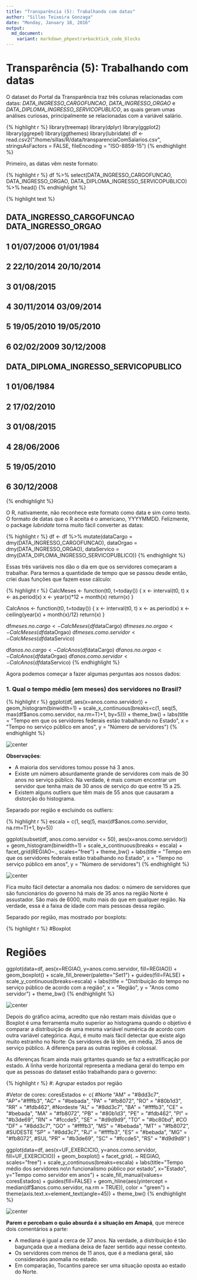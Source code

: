 ```yaml
---
title: "Transparência (5): Trabalhando com datas"
author: "Sillas Teixeira Gonzaga"
date: "Monday, January 18, 2016"
output:
  md_document:
    variant: markdown_phpextra+backtick_code_blocks
---
```





# Transparência (5): Trabalhando com datas

O dataset do Portal da Transparência traz três colunas relacionadas com datas: *DATA_INGRESSO_CARGOFUNCAO*, *DATA_INGRESSO_ORGAO* e *DATA_DIPLOMA_INGRESSO_SERVICOPUBLICO*, as quais geram umas análises curiosas, principalmente se relacionadas com a variável salário.


{% highlight r %}
library(treemap)
library(dplyr)
library(ggplot2)
library(ggrepel)
library(ggthemes)
library(lubridate)
df <- read.csv2("/home/sillas/R/data/transparenciaComSalarios.csv", stringsAsFactors = FALSE, fileEncoding = "ISO-8859-15")
{% endhighlight %}

Primeiro, as datas vêm neste formato:


{% highlight r %}
df %>%
  select(DATA_INGRESSO_CARGOFUNCAO, DATA_INGRESSO_ORGAO, DATA_DIPLOMA_INGRESSO_SERVICOPUBLICO) %>%
  head()
{% endhighlight %}



{% highlight text %}
##   DATA_INGRESSO_CARGOFUNCAO DATA_INGRESSO_ORGAO
## 1                01/07/2006          01/01/1984
## 2                22/10/2014          20/10/2014
## 3                      <NA>          01/08/2015
## 4                30/11/2014          03/09/2014
## 5                19/05/2010          19/05/2010
## 6                02/02/2009          30/12/2008
##   DATA_DIPLOMA_INGRESSO_SERVICOPUBLICO
## 1                           01/06/1984
## 2                           17/02/2010
## 3                           01/08/2015
## 4                           28/06/2006
## 5                           19/05/2010
## 6                           30/12/2008
{% endhighlight %}

O R, nativamente, não reconhece este formato como data e sim como texto. O formato de datas que o R aceita é o americano, YYYYMMDD. Felizmente, o package *lubridate* torna muito fácil converter as datas:


{% highlight r %}
df <- df %>%
  mutate(dataCargo = dmy(DATA_INGRESSO_CARGOFUNCAO),
         dataOrgao = dmy(DATA_INGRESSO_ORGAO),
         dataServico = dmy(DATA_DIPLOMA_INGRESSO_SERVICOPUBLICO))
{% endhighlight %}

Essas três variáveis nos dão o dia em que os servidores começaram a trabalhar. Para termos a quantidade de tempo que se passou desde então, criei duas funções que fazem esse cálculo:



{% highlight r %}
CalcMeses <- function(t0, t=today()) {
    x <- interval(t0, t)
    x <- as.period(x)
    x <- year(x)*12 + month(x)
    return(x)
}

CalcAnos <- function(t0, t=today()) {
    x <- interval(t0, t)
    x <- as.period(x)
    x <- ceiling(year(x) + month(x)/12)
    return(x)
}

df$meses.no.cargo <- CalcMeses(df$dataCargo)
df$meses.no.orgao <- CalcMeses(df$dataOrgao)
df$meses.como.servidor <- CalcMeses(df$dataServico)

df$anos.no.cargo <- CalcAnos(df$dataCargo)
df$anos.no.orgao <- CalcAnos(df$dataOrgao)
df$anos.como.servidor <- CalcAnos(df$dataServico)
{% endhighlight %}

Agora podemos começar a fazer algumas perguntas aos nossos dados:

### 1. Qual o tempo médio (em meses) dos servidores no Brasil?

{% highlight r %}
ggplot(df, aes(x=anos.como.servidor)) +
  geom_histogram(binwidth=1) +
  scale_x_continuous(breaks=c(1, seq(5, max(df$anos.como.servidor, na.rm=T)+1, by=5))) +
  theme_bw() +
  labs(title = "Tempo em que os servidores federais estão trabalhando no Estado",
       x = "Tempo no serviço público em anos", y = "Número de servidores")
{% endhighlight %}

![center](/figs/transparenciaParte5/unnamed-chunk-4-1.png) 

__Observações__:  
* A maioria dos servidores tomou posse há 3 anos.  
* Existe um número absurdamente grande de servidores com mais de 30 anos no serviço público. Na verdade, é mais comum encontrar um servidor que tenha mais de 30 anos de serviço do que entre 15 a 25.  
* Existem alguns outliers que têm mais de 55 anos que causaram a distorção do histograma.


Separado por região e excluindo os outliers:


{% highlight r %}
escala = c(1, seq(5, max(df$anos.como.servidor, na.rm=T)+1, by=5))

ggplot(subset(df, anos.como.servidor <= 50), aes(x=anos.como.servidor)) +
  geom_histogram(binwidth=1) +
  scale_x_continuous(breaks = escala) +
  facet_grid(REGIAO~., scales="free") +
  theme_bw() +
  labs(title = "Tempo em que os servidores federais estão trabalhando no Estado",
       x = "Tempo no serviço público em anos", y = "Número de servidores")
{% endhighlight %}

![center](/figs/transparenciaParte5/unnamed-chunk-5-1.png) 

Fica muito fácil detectar a anomalia nos dados: o número de servidores que são funcionários do governo há mais de 35 anos na região Norte é assustador. São mais de 6000, muito mais do que em qualquer região. Na verdade, essa é a faixa de idade com mais pessoas dessa região.

Separado por região, mas mostrado por boxplots: 

{% highlight r %}
#Boxplot
# Regiões
ggplot(data=df, aes(x=REGIAO, y=anos.como.servidor, fill=REGIAO)) +
    geom_boxplot() +
    scale_fill_brewer(palette="Set1") +
    guides(fill=FALSE) +
    scale_y_continuous(breaks=escala) +
    labs(title = "Distribuição do tempo no serviço público de acordo com a região", x = "Região", y = "Anos como servidor") +
    theme_bw()
{% endhighlight %}

![center](/figs/transparenciaParte5/unnamed-chunk-6-1.png) 

Depois do gráfico acima, acredito que não restam mais dúvidas que o Boxplot é uma ferramenta muito superior ao histograma quando o objetivo é comparar a distribuição de uma mesma variável numérica de acordo com outra variável categórica. Aqui, é muito mais fácil detectar que existe algo muito estranho no Norte: Os servidores de lá têm, em média, 25 anos de serviço público. A diferença para as outras regiões é colossal.

As diferenças ficam ainda mais gritantes quando se faz a estratificação por estado. A linha verde horizontal representa a mediana geral do tempo em que as pessoas do dataset estão trabalhando para o governo:


{% highlight r %}
#: Agrupar estados por região
 
#Vetor de cores:
coresEstados <- c(
  #Norte
  "AM" = "#8dd3c7", "AP"="#ffffb3", "AC" = "#bebada",
  "PA" = "#fb8072", "RO" = "#80b1d3", "RR" = "#fdb462",
  #Nordeste
  "AL" = "#8dd3c7", "BA" = "#ffffb3", "CE" = "#bebada",
  "MA" = "#fb8072", "PB" = "#80b1d3", "PE" = "#fdb462",
  "PI" = "#b3de69", "RN" = "#fccde5", "SE" = "#d9d9d9", "TO" = "#bc80bd",
  #CO
  "DF" = "#8dd3c7", "GO" = "#ffffb3", "MS" = "#bebada", "MT" = "#fb8072",
  #SUDESTE
  "SP" = "#8dd3c7", "RJ" = "#ffffb3", "ES" = "#bebada", "MG" = "#fb8072",
  #SUL
  "PR" = "#b3de69", "SC" = "#fccde5", "RS" = "#d9d9d9"
  )


ggplot(data=df, aes(x=UF_EXERCICIO, y=anos.como.servidor, fill=UF_EXERCICIO)) +
  geom_boxplot() +
  facet_grid(. ~ REGIAO, scales="free") +
  scale_y_continuous(breaks=escala) +
  labs(title="Tempo médio dos servidores no\n funcionalismo público por estado", x="Estado", y="Tempo como servidor em anos") +
  scale_fill_manual(values= coresEstados) +
  guides(fill=FALSE) + 
  geom_hline(aes(yintercept = median(df$anos.como.servidor, na.rm = TRUE)), color = "green") +
  theme(axis.text.x=element_text(angle=45)) +
  theme_bw()
{% endhighlight %}

![center](/figs/transparenciaParte5/unnamed-chunk-7-1.png) 

__Parem e percebam o quão absurda é a situação em Amapá__, que merece dois comentários a parte:  
* A mediana é igual a cerca de 37 anos. Na verdade, a distribuição é tão bagunçada que a mediana deixa de fazer sentido aqui nesse contexto.  
* Os servidores com menos de 11 anos, que é a mediana geral, são considerados anomalia no estado.  
* Em comparação, Tocantins parece ser uma situação oposta ao estado do Norte.
